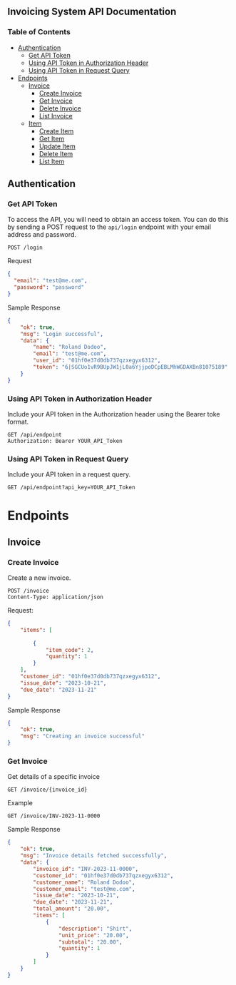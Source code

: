 ## Invoicing System API Documentation

### Table of Contents
* [Authentication](#authentication)
   * [Get API Token](#get-api-token)
   * [Using API Token in Authorization Header](#using-api-authorization-header)
   * [Using API Token in Request Query](#using-api-token-in-request-query)
* [Endpoints](#endpoints)
    * [Invoice](#invoice)
        * [Create Invoice](#create-invoice)
        * [Get Invoice](#get-single-invoice)
        * [Delete Invoice](#get-single-invoice)
        * [List Invoice](#get-single-invoice)
    * [Item](#resource-2)
        * [Create Item](#create-item)
        * [Get Item](#create-item)
        * [Update Item](#update-item)
        * [Delete Item](#delete-item)
        * [List Item](#list-item)

## Authentication

### Get API Token
To access the API, you will need to obtain an access token. You can do this by sending a POST request to the `api/login` endpoint with your email address and password.
```http
POST /login
```
Request
```json
{
  "email": "test@me.com",
  "password": "password"
}
```
Sample Response
```json
{
	"ok": true,
	"msg": "Login successful",
	"data": {
		"name": "Roland Dodoo",
		"email": "test@me.com",
		"user_id": "01hf0e37d0db737qzxegyx6312",
		"token": "6|SGCUo1vR9BUpJW1jL0a6YjjpoDCpEBLMhWGDAXBn81075189"
	}
}
```
### Using API Token in Authorization Header

Include your API token in the Authorization header using the Bearer toke format.
```http
GET /api/endpoint
Authorization: Bearer YOUR_API_Token
```
### Using API Token in Request Query
Include  your API token in a request query.
```http
GET /api/endpoint?api_key=YOUR_API_Token
```
# Endpoints

## Invoice

### Create Invoice
Create a new invoice.
```http
POST /invoice
Content-Type: application/json
```
Request:
```json
{
	"items": [
		
		{
			"item_code": 2,
			"quantity": 1
		}
	],
	"customer_id": "01hf0e37d0db737qzxegyx6312",
	"issue_date": "2023-10-21",
	"due_date": "2023-11-21"
}
```
Sample Response
```json
{
	"ok": true,
	"msg": "Creating an invoice successful"
}
```
### Get Invoice
Get details of a specific invoice
```http
GET /invoice/{invoice_id}
```
Example
```http
GET /invoice/INV-2023-11-0000
```
Sample Response
```json
{
	"ok": true,
	"msg": "Invoice details fetched successfully",
	"data": {
		"invoice_id": "INV-2023-11-0000",
		"customer_id": "01hf0e37d0db737qzxegyx6312",
		"customer_name": "Roland Dodoo",
		"customer_email": "test@me.com",
		"issue_date": "2023-10-21",
		"due_date": "2023-11-21",
		"total_amount": "20.00",
		"items": [
			{
				"description": "Shirt",
				"unit_price": "20.00",
				"subtotal": "20.00",
				"quantity": 1
			}
		]
	}
}
```










